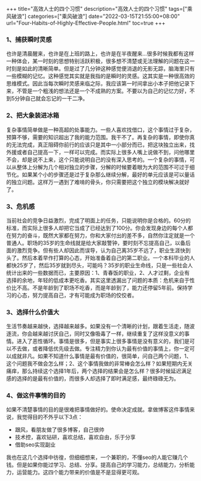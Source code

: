 +++
title="高效人士的四个习惯"
description="高效人士的四个习惯"
tags=["乘风破浪"]
categories=["乘风破浪"]
date="2022-03-15T21:55:00+08:00" 
url="Four-Habits-of-Highly-Effective-People.html"
toc=true
+++
### 1、捕获瞬时灵感

也许是清晨醒来，也许是在上班的路上，也许是在半夜醒来...很多时候我都有这样一种体会，某一时刻的思想特别活跃积极，很多想不清楚或无法理解的问题在这一时刻是如此的清晰简单。但是过了几分钟这种感觉便消退的无影无踪，脑海里只有一些模糊的记忆。这种感觉其实就是我指的是瞬时的灵感。这其实是一种很高效的思维模式。因此当每次瞬时灵感来临之际，我应该第一时间拿出小本子把他记录下来，不管是一个粗浅的想法还是一个不成熟的方案。不要以为自己的记忆力好，不到5分钟自己就会忘记的一干二净。



### 2、把大象装进冰箱

复杂事情简单做是一种高超的处事能力。一些人喜欢找借口，这个事情过于复杂，预算不够，需要的知识超出了我的能力范围。我干不了。再复杂的事情，即使你真的无法完成，真正阻碍你前行的应该只是其中一小部分而已，把这块独立出来，找外援或者自己提高一下，一样可以完成。而实际上很多人嘴上说做不到，问他哪里不会，却是说不上来，这个只能说明自己的没有深入思考的。一个复杂的事情，可以从整体上分解为几个相对独立的步骤，分解的时候要着眼为大的范围不可过于细节化。如果某个小的步骤还是过于复杂那么继续分解，最好的单元应该是可以量话的独立问题。这样万一遇到了难啃的骨头，你只需要把这个独立的模块解决就好了。



### 3、危机感

当前社会的竞争日益激烈，完成了明面上的任务，只能说明你是合格的。60分的标准，而实际上很多人却把它当成了已经达到了100分。你会发现身边的每个人都在努力的奋斗，既然大家都在努力，你和大家付出的差不多，自然你注定就是一个普通人。职场的35岁的生命线就是给大家敲警钟，要时刻不忘提高自己，以备后面的激烈竞争。但有些人却因此而误导，认为自己离35岁不远了，职业生涯快到头了。然后本着早作打算的心态，开始准备着自己的第二职业。一个本科毕业的人都快25岁了，然后35岁就到尽头，可能吗？35岁的职业生命线，只是一些社会人统计出来的一些数据而已，主要原因：1、青春饭的职业，2、人才过剩，企业有选择的余地，年轻的低成本更吃香。其实这里透漏出了问题的本质：危机来自于性价比不高。不是年龄到了职场不吃香，而是年龄到了，能力还停留5年前。保持学习的心态，努力提高自己，才有可能成为职场的佼佼者。



### 3、选择什么价值大

生活节奏越来越快，选择越来越多。如果没有一个清晰的计划，跟着生活走，随波逐流，你会越来越讨厌自己，同时又像吸毒了一样，继续重复了这样没意义的事情。进入了恶性循环。事情是很多，但是事实上很多事情是没有意义的，我们是可以不去做，或者降低优先级去做。专注精力到你认为最有价值的事情上，你一定可以成就非凡。如果不知道什么事情是最有价值的，很简单，问自己两个问题，1、这个问题我不做会怎么样；2、这个事情我做的非常棒会怎么样？如果短期内无关痛痒，那么持续这个选择1年后，两个选择的结果会是怎么样？很多时候延迟满足感的选择的是最有价值的，而很多人却选择了即时满足感，最终碌碌无为。



### 4、做这件事情的目的

如果不清楚事情的目的是很难把事情做好的。使命决定成就。拿做博客这件事情来说，我觉得目的不外乎以下3点：

+ 跟风，看朋友做了很多博客，自己很帅
+ 技术控，喜欢钻研，喜欢总结，喜欢自由，乐于分享
+ 借助seo实现副业

我也在这几个选择中彷徨，但细细想来，一个兼职的，不懂seo的人能它赚几个钱。但是如果你能过学习、总结、分享。提高自己的学习能力，总结能力，分析能力，运营能力。这四个能力带来的价值是不是显得更可观。
